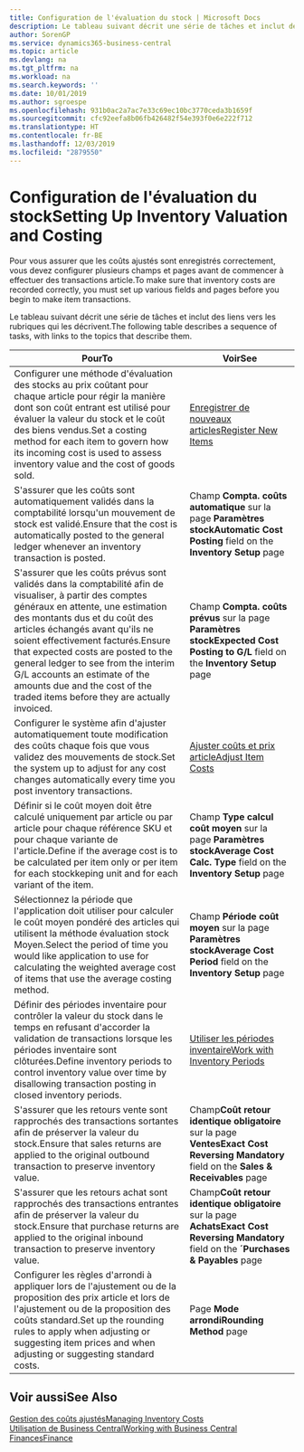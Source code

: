 ```yaml
---
title: Configuration de l'évaluation du stock | Microsoft Docs
description: Le tableau suivant décrit une série de tâches et inclut des liens vers les rubriques qui les décrivent.
author: SorenGP
ms.service: dynamics365-business-central
ms.topic: article
ms.devlang: na
ms.tgt_pltfrm: na
ms.workload: na
ms.search.keywords: ''
ms.date: 10/01/2019
ms.author: sgroespe
ms.openlocfilehash: 931b0ac2a7ac7e33c69ec10bc3770ceda3b1659f
ms.sourcegitcommit: cfc92eefa8b06fb426482f54e393f0e6e222f712
ms.translationtype: HT
ms.contentlocale: fr-BE
ms.lasthandoff: 12/03/2019
ms.locfileid: "2879550"
---
```

# <a name="setting-up-inventory-valuation-and-costing"></a><span data-ttu-id="eba69-103">Configuration de l'évaluation du stock</span><span class="sxs-lookup"><span data-stu-id="eba69-103">Setting Up Inventory Valuation and Costing</span></span>
<span data-ttu-id="eba69-104">Pour vous assurer que les coûts ajustés sont enregistrés correctement, vous devez configurer plusieurs champs et pages avant de commencer à effectuer des transactions article.</span><span class="sxs-lookup"><span data-stu-id="eba69-104">To make sure that inventory costs are recorded correctly, you must set up various fields and pages before you begin to make item transactions.</span></span>

<span data-ttu-id="eba69-105">Le tableau suivant décrit une série de tâches et inclut des liens vers les rubriques qui les décrivent.</span><span class="sxs-lookup"><span data-stu-id="eba69-105">The following table describes a sequence of tasks, with links to the topics that describe them.</span></span>

|<span data-ttu-id="eba69-106">**Pour**</span><span class="sxs-lookup"><span data-stu-id="eba69-106">**To**</span></span>|<span data-ttu-id="eba69-107">**Voir**</span><span class="sxs-lookup"><span data-stu-id="eba69-107">**See**</span></span>|  
|------------|-------------|  
|<span data-ttu-id="eba69-108">Configurer une méthode d'évaluation des stocks au prix coûtant pour chaque article pour régir la manière dont son coût entrant est utilisé pour évaluer la valeur du stock et le coût des biens vendus.</span><span class="sxs-lookup"><span data-stu-id="eba69-108">Set a costing method for each item to govern how its incoming cost is used to assess inventory value and the cost of goods sold.</span></span>|[<span data-ttu-id="eba69-109">Enregistrer de nouveaux articles</span><span class="sxs-lookup"><span data-stu-id="eba69-109">Register New Items</span></span>](inventory-how-register-new-items.md)|  
|<span data-ttu-id="eba69-110">S'assurer que les coûts sont automatiquement validés dans la comptabilité lorsqu'un mouvement de stock est validé.</span><span class="sxs-lookup"><span data-stu-id="eba69-110">Ensure that the cost is automatically posted to the general ledger whenever an inventory transaction is posted.</span></span>|<span data-ttu-id="eba69-111">Champ **Compta. coûts automatique** sur la page **Paramètres stock**</span><span class="sxs-lookup"><span data-stu-id="eba69-111">**Automatic Cost Posting** field on the **Inventory Setup** page</span></span>|  
|<span data-ttu-id="eba69-112">S'assurer que les coûts prévus sont validés dans la comptabilité afin de visualiser, à partir des comptes généraux en attente, une estimation des montants dus et du coût des articles échangés avant qu'ils ne soient effectivement facturés.</span><span class="sxs-lookup"><span data-stu-id="eba69-112">Ensure that expected costs are posted to the general ledger to see from the interim G/L accounts an estimate of the amounts due and the cost of the traded items before they are actually invoiced.</span></span>|<span data-ttu-id="eba69-113">Champ **Compta. coûts prévus** sur la page **Paramètres stock**</span><span class="sxs-lookup"><span data-stu-id="eba69-113">**Expected Cost Posting to G/L** field on the **Inventory Setup** page</span></span>|  
|<span data-ttu-id="eba69-114">Configurer le système afin d'ajuster automatiquement toute modification des coûts chaque fois que vous validez des mouvements de stock.</span><span class="sxs-lookup"><span data-stu-id="eba69-114">Set the system up to adjust for any cost changes automatically every time you post inventory transactions.</span></span>|[<span data-ttu-id="eba69-115">Ajuster coûts et prix article</span><span class="sxs-lookup"><span data-stu-id="eba69-115">Adjust Item Costs</span></span>](inventory-how-adjust-item-costs.md)|  
|<span data-ttu-id="eba69-116">Définir si le coût moyen doit être calculé uniquement par article ou par article pour chaque référence SKU et pour chaque variante de l'article.</span><span class="sxs-lookup"><span data-stu-id="eba69-116">Define if the average cost is to be calculated per item only or per item for each stockkeping unit and for each variant of the item.</span></span>|<span data-ttu-id="eba69-117">Champ **Type calcul coût moyen** sur la page **Paramètres stock**</span><span class="sxs-lookup"><span data-stu-id="eba69-117">**Average Cost Calc. Type** field on the **Inventory Setup** page</span></span>|  
|<span data-ttu-id="eba69-118">Sélectionnez la période que l'application doit utiliser pour calculer le coût moyen pondéré des articles qui utilisent la méthode évaluation stock Moyen.</span><span class="sxs-lookup"><span data-stu-id="eba69-118">Select the period of time you would like application to use for calculating the weighted average cost of items that use the average costing method.</span></span>|<span data-ttu-id="eba69-119">Champ **Période coût moyen** sur la page **Paramètres stock**</span><span class="sxs-lookup"><span data-stu-id="eba69-119">**Average Cost Period** field on the **Inventory Setup** page</span></span>|  
|<span data-ttu-id="eba69-120">Définir des périodes inventaire pour contrôler la valeur du stock dans le temps en refusant d'accorder la validation de transactions lorsque les périodes inventaire sont clôturées.</span><span class="sxs-lookup"><span data-stu-id="eba69-120">Define inventory periods to control inventory value over time by disallowing transaction posting in closed inventory periods.</span></span>|[<span data-ttu-id="eba69-121">Utiliser les périodes inventaire</span><span class="sxs-lookup"><span data-stu-id="eba69-121">Work with Inventory Periods</span></span>](finance-how-to-work-with-inventory-periods.md)|  
|<span data-ttu-id="eba69-122">S'assurer que les retours vente sont rapprochés des transactions sortantes afin de préserver la valeur du stock.</span><span class="sxs-lookup"><span data-stu-id="eba69-122">Ensure that sales returns are applied to the original outbound transaction to preserve inventory value.</span></span>|<span data-ttu-id="eba69-123">Champ**Coût retour identique obligatoire** sur la page **Ventes**</span><span class="sxs-lookup"><span data-stu-id="eba69-123">**Exact Cost Reversing Mandatory** field on the **Sales & Receivables** page</span></span>|  
|<span data-ttu-id="eba69-124">S'assurer que les retours achat sont rapprochés des transactions entrantes afin de préserver la valeur du stock.</span><span class="sxs-lookup"><span data-stu-id="eba69-124">Ensure that purchase returns are applied to the original inbound transaction to preserve inventory value.</span></span>|<span data-ttu-id="eba69-125">Champ**Coût retour identique obligatoire** sur la page **Achats**</span><span class="sxs-lookup"><span data-stu-id="eba69-125">**Exact Cost Reversing Mandatory** field on the **´Purchases & Payables** page</span></span>|
|<span data-ttu-id="eba69-126">Configurer les règles d'arrondi à appliquer lors de l'ajustement ou de la proposition des prix article et lors de l'ajustement ou de la proposition des coûts standard.</span><span class="sxs-lookup"><span data-stu-id="eba69-126">Set up the rounding rules to apply when adjusting or suggesting item prices and when adjusting or suggesting standard costs.</span></span>|<span data-ttu-id="eba69-127">Page **Mode arrondi**</span><span class="sxs-lookup"><span data-stu-id="eba69-127">**Rounding Method** page</span></span>|  

## <a name="see-also"></a><span data-ttu-id="eba69-128">Voir aussi</span><span class="sxs-lookup"><span data-stu-id="eba69-128">See Also</span></span>  
[<span data-ttu-id="eba69-129">Gestion des coûts ajustés</span><span class="sxs-lookup"><span data-stu-id="eba69-129">Managing Inventory Costs</span></span>](finance-manage-inventory-costs.md)  
[<span data-ttu-id="eba69-130">Utilisation de Business Central</span><span class="sxs-lookup"><span data-stu-id="eba69-130">Working with Business Central</span></span>](ui-work-product.md)  
[<span data-ttu-id="eba69-131">Finances</span><span class="sxs-lookup"><span data-stu-id="eba69-131">Finance</span></span>](finance.md)  
